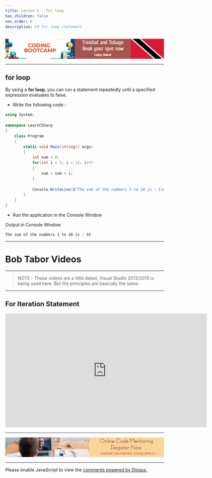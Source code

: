 ```yaml
---
title: Lesson 5 - for loop
has_children: false
nav_order: 6
description: C# for loop statement
---
```


[![ad](../img/bootcamp.jpg)](https://rclapp.com/bootcamp.html)

****

## for loop

By using a **for loop**, you can run a statement repeatedly until a specified expression evaluates to false. 

- Write the following code :

```csharp
using System;

namespace LearnCSharp
{
    class Program
    {
        static void Main(string[] args)
        { 
            int sum = 0;
            for(int i = 1; i < 11; i++)
            {
                sum = sum + i;
            }

            Console.WriteLine($"The sum of the numbers 1 to 10 is : {sum}");
        }
    }
}
```

- Run the application in the Console Window

Output in Console Window
```
The sum of the numbers 1 to 10 is : 55
```

****

# Bob Tabor Videos

****

> NOTE - These videos are a little dated, Visual Studio 2013/2015 is being used here. But the principles are basically the same.

*****

## For Iteration Statement

<iframe src="https://channel9.msdn.com/Series/CSharp-Fundamentals-for-Absolute-Beginners/for-Iteration-Statement/player?format=html5" width="640" height="360" allowFullScreen frameBorder="0" title="for Iteration Statement - Microsoft Channel 9 Video"></iframe>

****

[![ad](../img/online-mentoring.jpg)](https://rclapp.com/mentors.html)

****

<div id="disqus_thread"></div>
<script>
var disqus_config = function () {
this.page.url = 'https://csharpfoundation.tutorial.rclapp.com/lessons/lesson5.html';
this.page.identifier = 'a03-05'; 
};
(function() { 
var d = document, s = d.createElement('script');
s.src = 'https://coding-skills-io.disqus.com/embed.js';
s.setAttribute('data-timestamp', +new Date());
(d.head || d.body).appendChild(s);
})();
</script>
<noscript>Please enable JavaScript to view the <a href="https://disqus.com/?ref_noscript">comments powered by Disqus.</a></noscript>